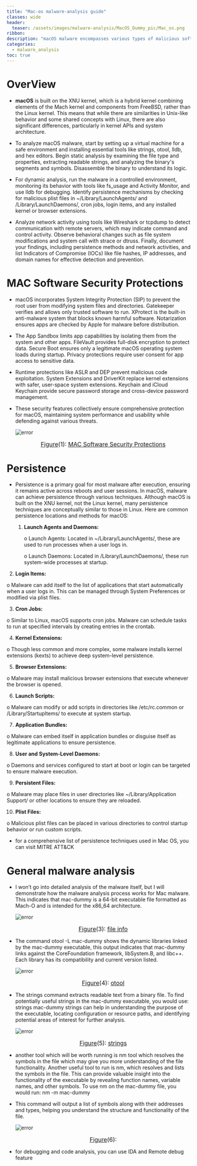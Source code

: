 ```yaml
---
title: "Mac-os malware-analysis guide"
classes: wide
header:
  teaser: /assets/images/malware-analysis/MacOS_Dummy_pic/Mac_os.png
ribbon:
description: "macOS malware encompasses various types of malicious software designed to target macOS systems, including adware, spyware, ransomware, trojans, worms, rootkits, and backdoors, each with different methods for infection, persistence, and impact."
categories:
  - malware_analysis
toc: true
---
```



# OverView

- **macOS** is built on the XNU kernel, which is a hybrid kernel combining elements of the Mach kernel and components from FreeBSD, rather than the Linux kernel. This means that while there are similarities in Unix-like behavior and some shared concepts with Linux, there are also significant differences, particularly in kernel APIs and system architecture.

- To analyze macOS malware, start by setting up a virtual machine for a safe environment and installing essential tools like strings, otool, lldb, and hex editors. Begin static analysis by examining the file type and properties, extracting readable strings, and analyzing the binary's segments and symbols. Disassemble the binary to understand its logic.

- For dynamic analysis, run the malware in a controlled environment, monitoring its behavior with tools like fs_usage and Activity Monitor, and use lldb for debugging. Identify persistence mechanisms by checking for malicious plist files in ~/Library/LaunchAgents/ and /Library/LaunchDaemons/, cron jobs, login items, and any installed kernel or browser extensions.

- Analyze network activity using tools like Wireshark or tcpdump to detect communication with remote servers, which may indicate command and control activity. Observe behavioral changes such as file system modifications and system call with strace or dtruss. Finally, document your findings, including persistence methods and network activities, and list Indicators of Compromise (IOCs) like file hashes, IP addresses, and domain names for effective detection and prevention.


# MAC Software Security Protections 

- macOS incorporates System Integrity Protection (SIP) to prevent the root user from modifying system files and directories. Gatekeeper verifies and allows only trusted software to run. XProtect is the built-in anti-malware system that blocks known harmful software. Notarization ensures apps are checked by Apple for malware before distribution.

- The App Sandbox limits app capabilities by isolating them from the system and other apps. FileVault provides full-disk encryption to protect data. Secure Boot ensures only a legitimate macOS operating system loads during startup. Privacy protections require user consent for app access to sensitive data.

- Runtime protections like ASLR and DEP prevent malicious code exploitation. System Extensions and DriverKit replace kernel extensions with safer, user-space system extensions. Keychain and iCloud Keychain provide secure password storage and cross-device password management.

- These security features collectively ensure comprehensive protection for macOS, maintaining system performance and usability while defending against various threats.

  
  ![error](/assets/images/malware-analysis/MacOS_Dummy_pic/security_protections.png)<center><font size="3"> <u>Figure</u>(1): <u>MAC Software Security Protections</u> </font></center>




# Persistence

- Persistence is a primary goal for most malware after execution, ensuring it remains active across reboots and user sessions. In macOS, malware can achieve persistence through various techniques. Although macOS is built on the XNU kernel, not the Linux kernel, many persistence techniques are conceptually similar to those in Linux. Here are common persistence locations and methods for macOS:

  1.	**Launch Agents and Daemons:**

  		o	Launch Agents: Located in ~/Library/LaunchAgents/, these are used to run processes when a user logs in.

  		o	Launch Daemons: Located in /Library/LaunchDaemons/, these run system-wide processes at startup.

 2.	**Login Items:**

   o	Malware can add itself to the list of applications that start automatically when a user logs in. This can be managed through System Preferences or modified via plist files.

 3.	**Cron Jobs:**
	
   o	Similar to Linux, macOS supports cron jobs. Malware can schedule tasks to run at specified intervals by creating entries in the crontab.

 4.	**Kernel Extensions:**
	
   o	Though less common and more complex, some malware installs kernel extensions (kexts) to achieve deep system-level persistence.
	
 5.	**Browser Extensions:**
	
   o	Malware may install malicious browser extensions that execute whenever the browser is opened.
	
 6.	**Launch Scripts:**
	
   o	Malware can modify or add scripts in directories like /etc/rc.common or /Library/StartupItems/ to execute at system startup.
	
 7.	**Application Bundles:**
		
   o	Malware can embed itself in application bundles or disguise itself as legitimate applications to ensure persistence.
	
 8.	**User and System-Level Daemons:**
		
   o	Daemons and services configured to start at boot or login can be targeted to ensure malware execution.
	
 9.	**Persistent Files:**
		
   o	Malware may place files in user directories like ~/Library/Application Support/ or other locations to ensure they are reloaded.
	
 10.	**Plist Files:**
		
   o	Malicious plist files can be placed in various directories to control startup behavior or run custom scripts.

- for a comprehensive list of persistence techniques used in Mac OS, you can visit MITRE ATT&CK

# General malware analysis

- I won’t go into detailed analysis of the malware itself, but I will demonstrate how the malware analysis process works for Mac malware.
This indicates that mac-dummy is a 64-bit executable file formatted as Mach-O and is intended for the x86_64 architecture.
 

  ![error](/assets/images/malware-analysis/MacOS_Dummy_pic/file_info.png)<center><font size="3"> <u>Figure</u>(3): <u>file info</u> </font></center>


- The command otool -L mac-dummy shows the dynamic libraries linked by the mac-dummy executable, this output indicates that mac-dummy links against the CoreFoundation framework, libSystem.B, and libc++. Each library has its compatibility and current version listed.
 

  ![error](/assets/images/malware-analysis/MacOS_Dummy_pic/lib.png)<center><font size="3"> <u>Figure</u>(4): <u>otool</u> </font></center>


- The strings command extracts readable text from a binary file. To find potentially useful strings in the mac-dummy executable, you would use:
strings mac-dummy
 strings can help in understanding the purpose of the executable, locating configuration or resource paths, and identifying potential areas of interest for further analysis.


  ![error](/assets/images/malware-analysis/MacOS_Dummy_pic/strings.png)<center><font size="3"> <u>Figure</u>(5): <u>strings</u> </font></center>


- another tool which will be worth running is nm tool which resolves the symbols in the file which may give you more understanding of the file functionality.
Another useful tool to run is nm, which resolves and lists the symbols in the file. This can provide valuable insight into the functionality of the executable by revealing function names, variable names, and other symbols. To use nm on the mac-dummy file, you would run:
nm -m mac-dummy

- This command will output a list of symbols along with their addresses and types, helping you understand the structure and functionality of the file.


  ![error](/assets/images/malware-analysis/MacOS_Dummy_pic/nm_tool.png)<center><font size="3"> <u>Figure</u>(6): <u></u> </font></center>

 
- for debugging and code analysis, you can use IDA and Remote debug feature

